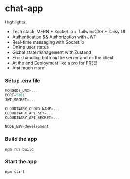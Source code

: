 # chat-app

Highlights:

-  Tech stack: MERN + Socket.io + TailwindCSS + Daisy UI
-  Authentication && Authorization with JWT
-  Real-time messaging with Socket.io
-  Online user status
-  Global state management with Zustand
-  Error handling both on the server and on the client
-  At the end Deployment like a pro for FREE!
-  And much more!

### Setup .env file

```js
MONGODB_URI=...
PORT=5001
JWT_SECRET=...

CLOUDINARY_CLOUD_NAME=...
CLOUDINARY_API_KEY=...
CLOUDINARY_API_SECRET=...

NODE_ENV=development
```

### Build the app

```shell
npm run build
```

### Start the app

```shell
npm start
```
